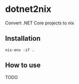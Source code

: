 
# dotnet2nix

  Convert .NET Core projects to nix

## Installation

```
nix-env -if .
```

## How to use

TODO



